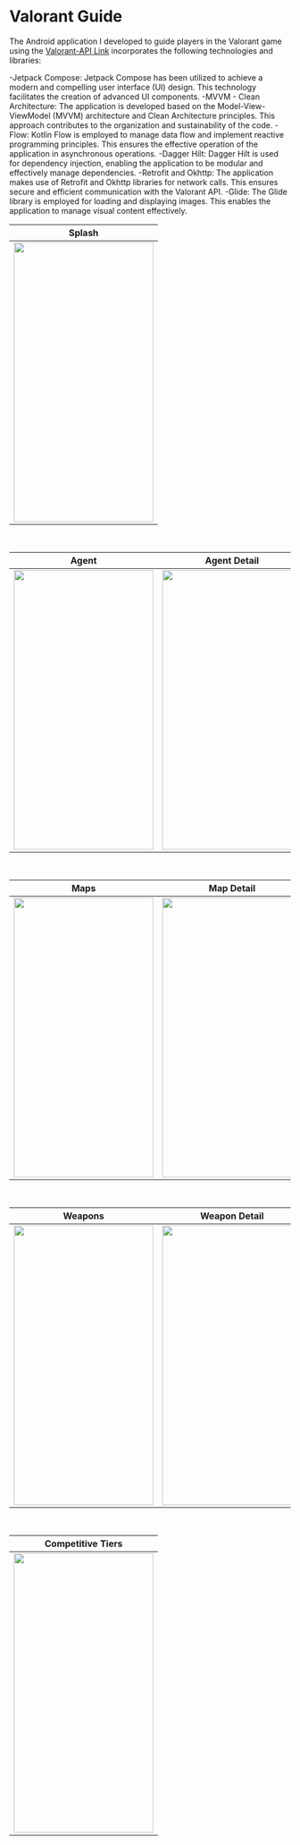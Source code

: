 # Valorant Guide

The Android application I developed to guide players in the Valorant game using the [Valorant-API Link](https://valorant-api.com/) incorporates the following technologies and libraries:

-Jetpack Compose: Jetpack Compose has been utilized to achieve a modern and compelling user interface (UI) design. This technology facilitates the creation of advanced UI components.
-MVVM - Clean Architecture: The application is developed based on the Model-View-ViewModel (MVVM) architecture and Clean Architecture principles. This approach contributes to the organization and sustainability of the code.
-Flow: Kotlin Flow is employed to manage data flow and implement reactive programming principles. This ensures the effective operation of the application in asynchronous operations.
-Dagger Hilt: Dagger Hilt is used for dependency injection, enabling the application to be modular and effectively manage dependencies.
-Retrofit and Okhttp: The application makes use of Retrofit and Okhttp libraries for network calls. This ensures secure and efficient communication with the Valorant API.
-Glide: The Glide library is employed for loading and displaying images. This enables the application to manage visual content effectively.

| Splash |
| ------ |
|<img src="https://user-images.githubusercontent.com/29903779/172976544-c5674e7f-1719-4694-966b-13175ab56f43.png" width="250" height="500"/>|

</br>

| Agent | Agent Detail | Agent Detail |
| ----- | ------------ | ------------ |
|<img src="https://user-images.githubusercontent.com/29903779/172976665-70dc0056-ebd5-465b-9d3a-c359641edea3.png" width="250" height="500"/>|<img src="https://user-images.githubusercontent.com/29903779/172976714-e2c1ef76-582c-4ed0-921e-fe38e0141f8f.png" width="250" height="500"/>|<img src="https://user-images.githubusercontent.com/29903779/172976759-a4a23c48-f2e6-40b1-b5c9-5fef177a17c5.png" width="250" height="500"/>|

</br>

| Maps | Map Detail |
| ---- | ---------- |
|<img src="https://user-images.githubusercontent.com/29903779/172977095-2a974f68-d57e-4475-af92-4b715a203e3b.png" width="250" height="500"/>|<img src="https://user-images.githubusercontent.com/29903779/172977105-24163690-70b9-49d9-85c1-f096c34f72df.png" width="250" height="500"/>|

</br>

| Weapons | Weapon Detail | Weapon Detail |
| ------- | ------------- | ------------- |
|<img src="https://user-images.githubusercontent.com/29903779/172977177-4e65b730-fada-4c29-a99e-cf7932aed93e.png" width="250" height="500"/>|<img src="https://user-images.githubusercontent.com/29903779/172977181-49a5f3d5-6660-4a22-b658-4e2a8faa6c25.png" width="250" height="500"/>|<img src="https://user-images.githubusercontent.com/29903779/172977186-574f5192-6afa-4447-b2b1-383ec660d13f.png" width="250" height="500"/>|

</br>

| Competitive Tiers |
| ----------------- |
|<img src="https://user-images.githubusercontent.com/29903779/172977233-edb05e4c-7839-42a9-9a33-cd3465efcad0.png" width="250" height="500"/>|
